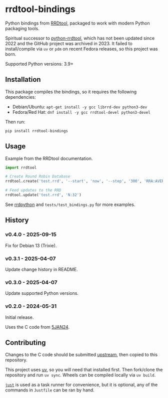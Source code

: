 # rrdtool-bindings

Python bindings from [RRDtool](https://oss.oetiker.ch/rrdtool),
packaged to work with modern Python packaging tools.

Spiritual successor to [python-rrdtool](https://pypi.org/project/rrdtool/),
which has not been updated since 2022 and the GitHub project was archived in 2023.
It failed to install/compile via `uv` or `pdm` on recent Fedora releases,
so this project was born.

Supported Python versions: 3.9+

## Installation

This package compiles the bindings, so it requires the following dependencies:

* Debian/Ubuntu: `apt-get install -y gcc librrd-dev python3-dev`
* Fedora/Red Hat: `dnf install -y gcc rrdtool-devel python3-devel`

Then run:

    pip install rrdtool-bindings

## Usage

Example from the RRDtool documentation.

```python
import rrdtool

# Create Round Robin Database
rrdtool.create('test.rrd', '--start', 'now', '--step', '300', 'RRA:AVERAGE:0.5:1:1200', 'DS:temp:GAUGE:600:-273:5000')

# Feed updates to the RRD
rrdtool.update('test.rrd', 'N:32')
```

See [rrdpython](https://oss.oetiker.ch/rrdtool/prog/rrdpython.en.html) and `tests/test_bindings.py` for more examples.

## History

### v0.4.0 - 2025-09-15

Fix for Debian 13 (Trixie).

### v0.3.1 - 2025-04-07

Update change history in README.

### v0.3.0 - 2025-04-07

Update supported Python versions.

### v0.2.0 - 2024-05-31

Initial release.

Uses the C code from [5JAN24](https://github.com/oetiker/rrdtool-1.x/blob/b39df920f0ff31a49460d9872006a2579ee4c7ed/bindings/python/rrdtoolmodule.c).


## Contributing

Changes to the C code should be submitted [upstream](https://github.com/oetiker/rrdtool-1.x),
then copied to this repository.

This project uses [uv](https://docs.astral.sh/uv/),
so you will need that installed first.
Then fork/clone the repository and run `uv sync`.
Wheels can be compiled locally via `uv build`.

[`just`](https://github.com/casey/just) is used as a task runner for convenience,
but it is optional,
any of the commands in `Justfile` can be ran by hand.
